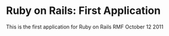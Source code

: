 # Ruby on Rails: First Application

This is the first application for Ruby on Rails
RMF
October 12 2011